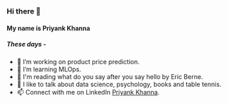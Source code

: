 ### Hi there 👋
#### My name is Priyank Khanna

##### These days -
- 🔭 I’m working on product price prediction.
- 🌱 I’m learning MLOps.
- 📖 I'm reading what do you say after you say hello by Eric Berne.
- 💬 I like to talk about data science, psychology, books and table tennis.
- 📫 Connect with me on LinkedIn <a href="https://www.linkedin.com/in/priyank-khanna/">Priyank Khanna</a>.

<!--
- 👯 I’m looking to collaborate on ...
- 🤔 I’m looking for help with ...
- ⚡ Fun fact: ...
- 😄 Pronouns: He/Him
-->
